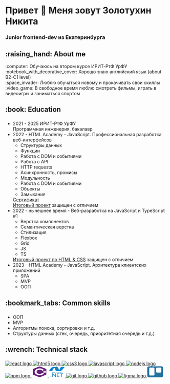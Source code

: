 <h1 align="left">Привет 👋 Меня зовут Золотухин Никита</h1>

###

<h3 align="left">Junior frontend-dev из Екатеринбурга</h3>

###

<h2 align="left">:raising_hand: About me</h2>

<p align="left">
  :computer: Обучаюсь на втором курсе ИРИТ-РтФ УрФУ
  <br>
  :notebook_with_decorative_cover: Хорошо знаю английский язык (about B2-C1 level)
  <br>
  :space_invader: Люблю обучаться новому и прокачивать свои скиллы
  <br>
  :video_game: В свободное время люблю смотреть фильмы, играть в видеоигры и заниматься спортом
</p>

###

<h2 align="left">:book: Education</h2>

### 

<div align="left">
<ul>
  <li>
    2021 - 2025 ИРИТ-РтФ УрФУ
    <br>
    Программная инженерия, бакалавр
  </li>
  <li>
    2022 - HTML Academy - JavaScript. Профессиональная разработка веб-интерфейсов
    <ul>
      <li>Структуры данных</li>
      <li>Функции</li>
      <li>Работа с DOM и событиями</li>
      <li>Работа с API</li>
      <li>HTTP requests</li>
      <li>Асинхронность, промисы</li>
      <li>Модульность</li>
      <li>Работа с DOM и событиями</li>
      <li>Объекты</li>
      <li>Замыкания</li>
    </ul>
    <a href="https://assets.htmlacademy.ru/certificates/intensive/491/2221199.pdf?1681676833&_ga=2.109800960.464990080.1681675440-970221028.1661416387">Сертификат</a>
    <br>
    <a href="https://github.com/qqsh1ne/kekstagram-project">Итоговый проект</a> защищен с отличием
  </li>
  <li>
    2022 - нынешнее время - Веб-разработка на JavaScript и TypeScript #1
    <ul>
      <li>Верстка компонентов</li>
      <li>Семантическая верстка</li>
      <li>Стилизация</li>
      <li>Flexbox</li>
      <li>Grid</li>
      <li>JS</li>
      <li>TS</li>
    </ul>
    <a href="https://github.com/qqsh1ne/yacht-club-landing">Итоговый проект по HTML & CSS</a> защищен с отличием
  </li>
  <li>
    2023 - HTML Academy - JavaScript. Архитектура клиентских приложений
    <ul>
      <li>SPA</li>
      <li>MVP</li>
      <li>ООП</li>
    </ul>
  </li>
</ul>
</div>

<h2 align="left">:bookmark_tabs: Common skills</h2>

###

<ul>
  <li>ООП</li>
  <li>MVP</li>
  <li>Алгоритмы поиска, сортировки и т.д.</li>
  <li>Структуры данных (стек, очередь, приоритетная очередь и т.д.)</li>
</ul>

<h2 align="left">:wrench: Technical stack</h2>

###

<div align="left">
  <a href="https://reactjs.org/" target="_blank">
      <img src="https://cdn.jsdelivr.net/gh/devicons/devicon/icons/react/react-original.svg" height="35" width="50" alt="react logo">
  </a>
  <a href="https://developer.mozilla.org/ru/docs/Web/HTML" target="_blank">
      <img src="https://cdn.jsdelivr.net/gh/devicons/devicon/icons/html5/html5-original.svg" height="35" width="50" alt="html5 logo">
  </a>
  <a href="https://developer.mozilla.org/ru/docs/Web/CSS" target="_blank">
      <img src="https://cdn.jsdelivr.net/gh/devicons/devicon/icons/css3/css3-original.svg" height="35" width="50" alt="css3 logo">
  </a>
  <a href="https://developer.mozilla.org/ru/docs/Web/JavaScript" target="_blank">
      <img src="https://cdn.jsdelivr.net/gh/devicons/devicon/icons/javascript/javascript-original.svg" height="35" width="50" alt="javascript logo">
  </a>
  <a href="https://nodejs.org/en/" target="_blank">
      <img src="https://cdn.jsdelivr.net/gh/devicons/devicon/icons/nodejs/nodejs-original.svg" height="35" width="50" alt="nodejs logo">
  </a>
  <a href="https://www.npmjs.com/" target="_blank">
    <img src="https://cdn.jsdelivr.net/gh/devicons/devicon/icons/npm/npm-original-wordmark.svg" height="35" width="50" alt="npm logo">
  </a>
  <a href="https://learn.microsoft.com/ru-ru/dotnet/csharp/" target="_blank">
    <img src="https://raw.githubusercontent.com/devicons/devicon/1119b9f84c0290e0f0b38982099a2bd027a48bf1/icons/csharp/csharp-plain.svg" height="35" width="50" alt="csharp logo">
  </a>
  <a href="https://dotnet.microsoft.com/en-us/" target="_blank">
    <img src="https://raw.githubusercontent.com/devicons/devicon/1119b9f84c0290e0f0b38982099a2bd027a48bf1/icons/dot-net/dot-net-plain-wordmark.svg" height="35" width="50" alt="dotnet logo">
  </a>
    <a href="https://git-scm.com/" target="_blank">
    <img src="https://cdn.jsdelivr.net/gh/devicons/devicon/icons/git/git-original.svg" height="35" width="50" alt="git logo">
  </a>
  <a href="https://github.com/" target="_blank">
    <img src="https://cdn.jsdelivr.net/gh/devicons/devicon/icons/github/github-original.svg" height="35" width="50" alt="github logo">
  </a>
  <a href="https://www.figma.com/" target="_blank">
    <img src="https://cdn.jsdelivr.net/gh/devicons/devicon/icons/figma/figma-original.svg" height="35" width="50" alt="figma logo">
  </a>
  <a href="https://trello.com" target="_blank">
    <img src="https://raw.githubusercontent.com/devicons/devicon/1119b9f84c0290e0f0b38982099a2bd027a48bf1/icons/trello/trello-plain.svg" height="35" width="50" alt="trello logo">
  </a>
</div>
